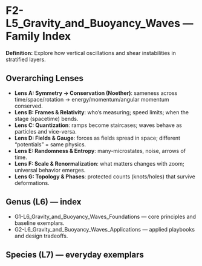 # F2-L5_Gravity_and_Buoyancy_Waves — Family Index
**Definition:** Explore how vertical oscillations and shear instabilities in stratified layers.

## Overarching Lenses

- **Lens A: Symmetry -> Conservation (Noether)**: sameness across time/space/rotation → energy/momentum/angular momentum conserved.
- **Lens B: Frames & Relativity**: who’s measuring; speed limits; when the stage (spacetime) bends.
- **Lens C: Quantization**: ramps become staircases; waves behave as particles and vice-versa.
- **Lens D: Fields & Gauge**: forces as fields spread in space; different “potentials” = same physics.
- **Lens E: Randomness & Entropy**: many-microstates, noise, arrows of time.
- **Lens F: Scale & Renormalization**: what matters changes with zoom; universal behavior emerges.
- **Lens G: Topology & Phases**: protected counts (knots/holes) that survive deformations.

## Genus (L6) — index
- G1-L6_Gravity_and_Buoyancy_Waves_Foundations — core principles and baseline exemplars.
- G2-L6_Gravity_and_Buoyancy_Waves_Applications — applied playbooks and design tradeoffs.

## Species (L7) — everyday exemplars
